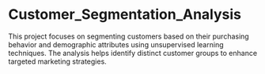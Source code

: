 # Customer_Segmentation_Analysis
This project focuses on segmenting customers based on their purchasing behavior and demographic attributes using unsupervised learning techniques. The analysis helps identify distinct customer groups to enhance targeted marketing strategies.
